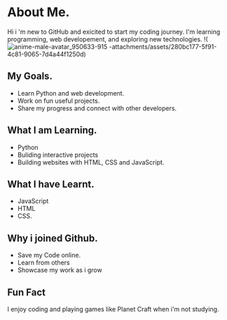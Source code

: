 # About Me.
Hi i 'm new to GitHub and exicited to start my coding journey.
I'm learning programming, web developement, and exploring new technologies.
!(![anime-male-avatar_950633-915](https://github.com/user-attachments/assets/b25a15c0-a8a0-45e4-b5fe-8731c57d93b5)
-attachments/assets/280bc177-5f91-4c81-9065-7d4a44f1250d)

## My Goals. 
- Learn Python and web development.
- Work on fun useful projects.
- Share my progress and connect with other developers.

## What I am Learning.
- Python
- Buliding interactive projects
- Building websites with HTML, CSS and JavaScript.

## What I have Learnt.
- JavaScript
- HTML
- CSS.
## Why i joined Github.
- Save my Code online.
- Learn from others
- Showcase my work as i grow
## Fun Fact
I  enjoy coding and playing games like Planet Craft when i'm not studying.


